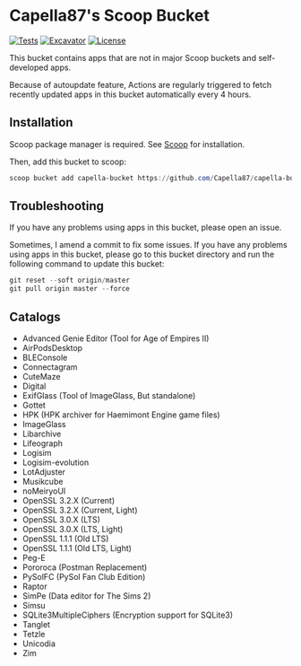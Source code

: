 # Capella87's Scoop Bucket

[![Tests](https://github.com/Capella87/capella-bucket/actions/workflows/ci.yml/badge.svg)](https://github.com/Capella87/capella-bucket/actions/workflows/ci.yml) [![Excavator](https://github.com/Capella87/capella-bucket/actions/workflows/excavator.yml/badge.svg)](https://github.com/Capella87/capella-bucket/actions/workflows/excavator.yml) [![License](https://img.shields.io/badge/license-unlicense-blue)](./LICENSE)

This bucket contains apps that are not in major Scoop buckets and self-developed apps.

Because of autoupdate feature, Actions are regularly triggered to fetch recently updated apps in this bucket automatically every 4 hours.

## Installation
Scoop package manager is required. See [Scoop](https://scoop.sh/) for installation.

Then, add this bucket to scoop:
```powershell
scoop bucket add capella-bucket https://github.com/Capella87/capella-bucket
```

## Troubleshooting
If you have any problems using apps in this bucket, please open an issue.

Sometimes, I amend a commit to fix some issues. If you have any problems using apps in this bucket, please go to this bucket directory and run the following command to update this bucket:
```powershell
git reset --soft origin/master
git pull origin master --force
```

## Catalogs

* Advanced Genie Editor (Tool for Age of Empires II)
* AirPodsDesktop
* BLEConsole
* Connectagram
* CuteMaze
* Digital
* ExifGlass (Tool of ImageGlass, But standalone)
* Gottet
* HPK (HPK archiver for Haemimont Engine game files)
* ImageGlass
* Libarchive
* Lifeograph
* Logisim
* Logisim-evolution
* LotAdjuster
* Musikcube
* noMeiryoUI
* OpenSSL 3.2.X (Current)
* OpenSSL 3.2.X (Current, Light)
* OpenSSL 3.0.X (LTS)
* OpenSSL 3.0.X (LTS, Light)
* OpenSSL 1.1.1 (Old LTS)
* OpenSSL 1.1.1 (Old LTS, Light)
* Peg-E
* Pororoca (Postman Replacement)
* PySolFC (PySol Fan Club Edition)
* Raptor
* SimPe (Data editor for The Sims 2)
* Simsu
* SQLite3MultipleCiphers (Encryption support for SQLite3)
* Tanglet
* Tetzle
* Unicodia
* Zim
